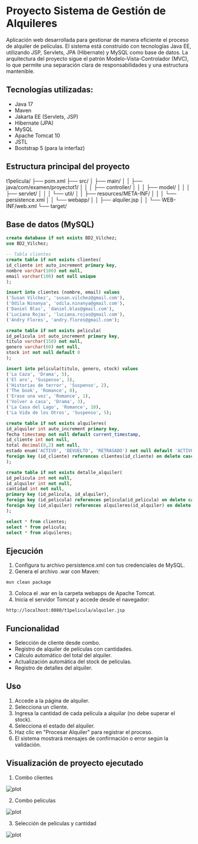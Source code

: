 # Proyecto Sistema de Gestión de Alquileres

Aplicación web desarrollada para gestionar de manera eficiente el proceso de alquiler de películas. El sistema está construido con tecnologías Java EE, utilizando JSP, Servlets, JPA (Hibernate) y MySQL como base de datos. La arquitectura del proyecto sigue el patrón Modelo-Vista-Controlador (MVC), lo que permite una separación clara de responsabilidades y una estructura mantenible.

## Tecnologías utilizadas:
- Java 17
- Maven
- Jakarta EE (Servlets, JSP)
- Hibernate (JPA)
- MySQL
- Apache Tomcat 10
- JSTL
- Bootstrap 5 (para la interfaz)

## Estructura principal del proyecto

t1pelicula/
├── pom.xml
├── src/
│   ├── main/
│   │   ├── java/com/examen/proyectot1/
│   │   │   ├── controller/
│   │   │   ├── model/
│   │   │   ├── servlet/
│   │   │   └── util/
│   │   ├── resources/META-INF/
│   │   │   └── persistence.xml
│   │   └── webapp/
│   │       ├── alquiler.jsp
│   │       └── WEB-INF/web.xml
└── target/

## Base de datos (MySQL)

```sql
create database if not exists BD2_Vilchez;
use BD2_Vilchez;

-- Tabla clientes
create table if not exists clientes(
id_cliente int auto_increment primary key,
nombre varchar(100) not null,
email varchar(100) not null unique
);

insert into clientes (nombre, email) values
('Susan Vilchez', 'susan.vilchez@gmail.com'),
('Odila Ninanya', 'odila.ninanya@gmail.com'),
('Daniel Blas', 'daniel.blas@gmail.com'),
('Luciana Rojas', 'luciana.rojas@gmail.com'),
('Andry Flores', 'andry.flores@gmail.com');

create table if not exists pelicula(
id_pelicula int auto_increment primary key,
titulo varchar(150) not null,
genero varchar(60) not null,
stock int not null default 0
);

insert into pelicula(titulo, genero, stock) values
('La Caza', 'Drama', 5),
('El aro', 'Suspenso', 3),
('Historias de terror', 'Suspenso', 2),
('The book', 'Romance', 8),
('Erase una vez', 'Romance', 1),
('Volver a casa', 'Drama', 3),
('La Casa del Lago', 'Romance', 10),
('La Vida de los Otros', 'Suspenso', 5);

create table if not exists alquileres(
id_alquiler int auto_increment primary key,
fecha timestamp not null default current_timestamp,
id_cliente int not null,
total decimal(8,2) not null,
estado enum('ACTIVO', 'DEVUELTO', 'RETRASADO') not null default 'ACTIVO',
foreign key (id_cliente) references clientes(id_cliente) on delete cascade
);

create table if not exists detalle_alquiler(
id_pelicula int not null,
id_alquiler int not null,
cantidad int not null,
primary key (id_pelicula, id_alquiler),
foreign key (id_pelicula) references pelicula(id_pelicula) on delete cascade,
foreign key (id_alquiler) references alquileres(id_alquiler) on delete cascade
);

select * from clientes;
select * from pelicula;
select * from alquileres;
```

## Ejecución

1. Configura tu archivo persistence.xml con tus credenciales de MySQL.
2. Genera el archivo .war con Maven:
```
mvn clean package
```
3. Coloca el .war en la carpeta webapps de Apache Tomcat.
4. Inicia el servidor Tomcat y accede desde el navegador:
```
http://localhost:8080/t1pelicula/alquiler.jsp
```

## Funcionalidad
- Selección de cliente desde combo.
- Registro de alquiler de películas con cantidades.
- Cálculo automático del total del alquiler.
- Actualización automática del stock de películas.
- Registro de detalles del alquiler.

## Uso

1. Accede a la página de alquiler.
2. Selecciona un cliente.
3. Ingresa la cantidad de cada película a alquilar (no debe superar el stock).
4. Selecciona el estado del alquiler.
5. Haz clic en "Procesar Alquiler" para registrar el proceso.
6. El sistema mostrará mensajes de confirmación o error según la validación.

## Visualización de proyecto ejecutado

1. Combo clientes

![plot](./src/main/resources/static/imagen_01.png)

2. Combo peliculas

![plot](./src/main/resources/static/iamgen_02.png)

3. Selección de peliculas y cantidad

![plot](./src/main/resources/static/imagen_03.png)